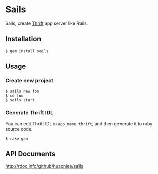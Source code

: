 Sails
=====

Sails, create [Thrift](thrift.apache.org) app server like Rails.

## Installation

```
$ gem install sails
```

## Usage

### Create new project

```
$ sails new foo
$ cd foo
$ sails start
```

### Generate Thrift IDL

You can edit Thrift IDL in `app_name.thrift`, and then generate it to ruby source code.

```
$ rake gen
```


## API Documents

http://rdoc.info/github/huacnlee/sails
